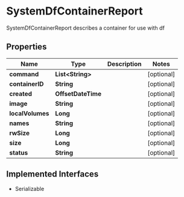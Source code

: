 

# SystemDfContainerReport

SystemDfContainerReport describes a container for use with df

## Properties

| Name | Type | Description | Notes |
|------------ | ------------- | ------------- | -------------|
|**command** | **List&lt;String&gt;** |  |  [optional] |
|**containerID** | **String** |  |  [optional] |
|**created** | **OffsetDateTime** |  |  [optional] |
|**image** | **String** |  |  [optional] |
|**localVolumes** | **Long** |  |  [optional] |
|**names** | **String** |  |  [optional] |
|**rwSize** | **Long** |  |  [optional] |
|**size** | **Long** |  |  [optional] |
|**status** | **String** |  |  [optional] |


## Implemented Interfaces

* Serializable


